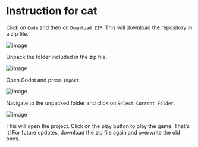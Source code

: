 # Instruction for cat

Click on `Code` and then on `Download ZIP`. This will download the repository in a zip file.

![image](https://github.com/user-attachments/assets/03c13ca2-db13-4908-85b3-35dc57bede16)

Unpack the folder included in the zip file.

![image](https://github.com/user-attachments/assets/607c9c76-6c2c-41ee-97e2-4ed38e53842f)

Open Godot and press `Import`. 

![image](https://github.com/user-attachments/assets/8cf45b34-1447-4ddd-b926-84abdbcb8c27)

Navigate to the unpacked folder and click on `Select Current Folder`.

![image](https://github.com/user-attachments/assets/6f5d972b-810f-4338-a7e9-a17d15650b03)

This will open the project. Click on the play button to play the game. That's it! 
For future updates, download the zip file again and overwrite the old ones.
